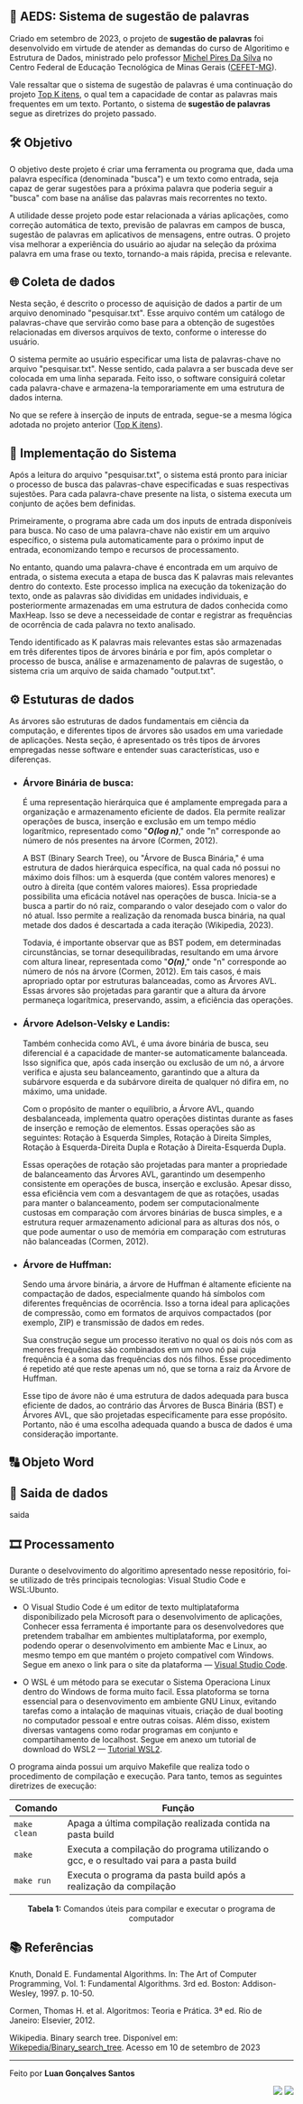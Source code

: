  <section>   
    <h1>📢 AEDS: Sistema de sugestão de palavras</h1>   
    <p>
        Criado em setembro de 2023, o projeto de<strong> sugestão de palavras</strong> foi desenvolvido em virtude de atender as demandas do curso de Algoritimo e Estrutura de Dados, ministrado pelo professor <a href="https://www.linkedin.com/in/michelpiressilva/?originalSubdomain=br" target="_blank">Michel Pires Da Silva</a> no Centro Federal de Educação Tecnológica de Minas Gerais (<a href="https://www.divinopolis.cefetmg.br/" target="_blank">CEFET-MG</a>).
    </p>
    <p>
        Vale ressaltar que o sistema de sugestão de palavras é uma continuação do projeto <a href="https://github.com/LuanLuL/AEDS---Top_K_Itens" target="_blank">Top K itens</a>, o qual tem a capacidade de contar as palavras mais frequentes em um texto. Portanto, o sistema de<strong> sugestão de palavras</strong> segue as diretrizes do projeto passado.
    </p>
</section>
<section>
    <h2>🛠 Objetivo</h2>
    <p>
        O objetivo deste projeto é criar uma ferramenta ou programa que, dada uma palavra específica (denominada "busca") e um texto como entrada, seja capaz de gerar sugestões para a próxima palavra que poderia seguir a "busca" com base na análise das palavras mais recorrentes no texto.
    </p>
    <p>
        A utilidade desse projeto pode estar relacionada a várias aplicações, como correção automática de texto, previsão de palavras em campos de busca, sugestão de palavras em aplicativos de mensagens, entre outras. O projeto visa melhorar a experiência do usuário ao ajudar na seleção da próxima palavra em uma frase ou texto, tornando-a mais rápida, precisa e relevante.
    </p>
</section>
<section>
    <h2>🌐 Coleta de dados</h2>
    <p>
        Nesta seção, é descrito o processo de aquisição de dados a partir de um arquivo denominado "pesquisar.txt". Esse arquivo contém um catálogo de palavras-chave que servirão como base para a obtenção de sugestões relacionadas em diversos arquivos de texto, conforme o interesse do usuário.
    </p>
    <p>
        O sistema permite ao usuário especificar uma lista de palavras-chave no arquivo "pesquisar.txt". Nesse sentido, cada palavra a ser buscada deve ser colocada em uma linha separada. Feito isso, o software consiguirá coletar cada palavra-chave e armazena-la temporariamente em uma estrutura de dados interna.
    </p>
    <p>
        No que se refere à inserção de inputs de entrada, segue-se a mesma lógica adotada no projeto anterior (<a href="https://github.com/LuanLuL/AEDS---Top_K_Itens" target="_blank">Top K itens</a>).
    </p>
</section>
<section>
    <h2>🚧 Implementação do Sistema</h2>
    <p>
        Após a leitura do arquivo "pesquisar.txt", o sistema está pronto para iniciar o processo de busca das palavras-chave especificadas e suas respectivas sujestões. Para cada palavra-chave presente na lista, o sistema executa um conjunto de ações bem definidas.
    </p>
    <p>
        Primeiramente, o programa abre cada um dos inputs de entrada disponíveis para busca. No caso de uma palavra-chave não existir em um arquivo específico, o sistema pula automaticamente para o próximo input de entrada, economizando tempo e recursos de processamento. 
    </p>
    <p>
        No entanto, quando uma palavra-chave é encontrada em um arquivo de entrada, o sistema executa a etapa de busca das K palavras mais relevantes dentro do contexto. Este processo implica na execução da tokenização do texto, onde as palavras são divididas em unidades individuais, e posteriormente armazenadas em uma estrutura de dados conhecida como MaxHeap. Isso se deve a necesseidade de contar e registrar as frequências de ocorrência de cada palavra no texto analisado.
    </p>
    <p>
         Tendo identificado as K palavras mais relevantes estas são armazenadas em três diferentes tipos de árvores binária e por fim, após completar o processo de busca, análise e armazenamento de palavras de sugestão, o sistema cria um arquivo de saida chamado "output.txt".
    </p>
</section>
<section>
    <h2>⚙ Estuturas de dados</h2>
    <p>
        As árvores são estruturas de dados fundamentais em ciência da computação, e diferentes tipos de árvores são usados em uma variedade de aplicações. Nesta seção, é apresentado os três tipos  de árvores empregadas nesse software e entender suas características, uso e diferenças.
    </p>
    <ul>
        <li>
            <p>
                <h3>Árvore Binária de busca: </h3> É uma representação hierárquica que é amplamente empregada para a organização e armazenamento eficiente de dados. Ela permite realizar operações de busca, inserção e exclusão em um tempo médio logarítmico, representado como "<i><strong>O(log n)</i></strong>," onde "n" corresponde ao número de nós presentes na árvore (Cormen, 2012).
            </p>
            <p>
                A BST (Binary Search Tree), ou "Árvore de Busca Binária," é uma estrutura de dados hierárquica específica, na qual cada nó possui no máximo dois filhos: um à esquerda (que contém valores menores) e outro à direita (que contém valores maiores). Essa propriedade possibilita uma eficácia notável nas operações de busca. Inicia-se a busca a partir do nó raiz, comparando o valor desejado com o valor do nó atual. Isso permite a realização da renomada busca binária, na qual metade dos dados é descartada a cada iteração (Wikipedia, 2023).
            </p>
            <p>
                Todavia, é importante observar que as BST podem, em determinadas circunstâncias, se tornar desequilibradas, resultando em uma árvore com altura linear, representada como "<i><strong>O(n)</i></strong>," onde "n" corresponde ao número de nós na árvore (Cormen, 2012). Em tais casos, é mais apropriado optar por estruturas balanceadas, como as Árvores AVL. Essas árvores são projetadas para garantir que a altura da árvore permaneça logarítmica, preservando, assim, a eficiência das operações.
            </p>
        </li>
        <li>
            <p>
                <h3>Árvore Adelson-Velsky e Landis: </h3> Também conhecida como AVL, é uma ávore binária de busca, seu diferencial é a capacidade de manter-se automaticamente balanceada. Isso significa que, após cada inserção ou exclusão de um nó, a árvore verifica e ajusta seu balanceamento, garantindo que a altura da subárvore esquerda e da subárvore direita de qualquer nó difira em, no máximo, uma unidade.
            </p>
            <p>
                Com o propósito de manter o equilíbrio, a Árvore AVL, quando desbalanceada, implementa quatro operações distintas durante as fases de inserção e remoção de elementos. Essas operações são as seguintes: Rotação à Esquerda Simples, Rotação à Direita Simples, Rotação à Esquerda-Direita Dupla e Rotação à Direita-Esquerda Dupla.
            </p>
            <p>
                Essas operações de rotação são projetadas para manter a propriedade de balanceamento das Árvores AVL, garantindo um desempenho consistente em operações de busca, inserção e exclusão. Apesar disso, essa eficiência vem com a desvantagem de que as rotações, usadas para manter o balanceamento, podem ser computacionalmente custosas em comparação com árvores binárias de busca simples, e a estrutura requer armazenamento adicional para as alturas dos nós, o que pode aumentar o uso de memória em comparação com estruturas não balanceadas (Cormen, 2012).
            </p>
        </li>
        <li>
            <p>
                <h3>Árvore de Huffman: </h3> Sendo uma árvore binária, a árvore de Huffman é altamente eficiente na compactação de dados, especialmente quando há símbolos com diferentes frequências de ocorrência. Isso a torna ideal para aplicações de compressão, como em formatos de arquivos compactados (por exemplo, ZIP) e transmissão de dados em redes.
            </p>
            <p>
                Sua construção segue um processo iterativo no qual os dois nós com as menores frequências são combinados em um novo nó pai cuja frequência é a soma das frequências dos nós filhos. Esse procedimento é repetido até que reste apenas um nó, que se torna a raiz da Árvore de Huffman.
            </p>
            <p>
                Esse tipo de ávore não é uma estrutura de dados adequada para busca eficiente de dados, ao contrário das Árvores de Busca Binária (BST) e Árvores AVL, que são projetadas especificamente para esse propósito. Portanto, não é uma escolha adequada quando a busca de dados é uma consideração importante.
            </p>
        </li>
    </ul>
</section>
<section>
        <h2>🔠 Objeto Word</h2>
</section>
<section>
    <h2>📩 Saida de dados</h2>
    <p>
        saida
    </p>
</section>
<section>
    <h2>🎞 Processamento</h2>
    <p>
        Durante o deselvovimento do algoritimo apresentado nesse repositório, foi-se utilizado de três principais tecnologias: Visual Studio Code e WSL:Ubunto.
    </p>
    <ul>
        <li>    
            <p>
                O Visual Studio Code é um editor de texto multiplataforma disponibilizado pela Microsoft para o desenvolvimento de aplicações, Conhecer essa ferramenta é importante para os desenvolvedores que pretendem trabalhar em ambientes multiplataforma, por exemplo,  podendo operar o desenvolvimento em ambiente Mac e Linux, ao mesmo tempo em que mantém o projeto compatível com Windows. Segue em anexo o link para o site da plataforma — <a href="https://code.visualstudio.com/" target="_blank">Visual Studio Code</a>.
            </p>
        </li>
        <li>
            <p>
                O WSL é um método para se executar o Sistema Operaciona Linux dentro do Windows de forma muito facil. Essa platoforma se torna essencial para o desenvovimento em ambiente GNU Linux, evitando tarefas como a intalação de maquinas vituais, criação de dual booting no computador pessoal e entre outras coisas. Além disso, existem diversas vantagens como rodar programas em conjunto e compartihamento de localhost. Segue em anexo um  tutorial de download do WSL2 — <a href="https://youtu.be/hd6lxt5iVsg" target="_blank">Tutorial WSL2</a>.
            </p>
        </li>
    </ul>
    <p>
        O programa ainda possui um arquivo Makefile que realiza todo o procedimento de compilação e execução. Para tanto, temos as seguintes diretrizes de execução:
    </p>
    <div align="center">
        <table>
            <thead>
                <tr>
                    <th>Comando</th>
                    <th>Função</th>
                </tr>
            </thead>
            <tbody>
                <tr>
                    <td><code>make clean</code></td>
                    <td>Apaga a última compilação realizada contida na pasta build</td>
                </tr>
                <tr>
                    <td><code>make</code></td>
                    <td>Executa a compilação do programa utilizando o gcc, e o resultado vai para a pasta build</td>
                </tr>
                <tr>
                    <td><code>make run</code></td>
                    <td>Executa o programa da pasta build após a realização da compilação</td>
                </tr>
            </tbody>
        </table>
        <p align="center">
            <b>Tabela 1:</b> Comandos úteis para compilar e executar o programa de computador
        </p>
    </div>
</section>
<section>
    <h2>📚 Referências</h2>
    <p>
        Knuth, Donald E. Fundamental Algorithms. In: The Art of Computer Programming, Vol. 1: Fundamental Algorithms. 3rd ed. Boston: Addison-Wesley, 1997. p. 10-50.
    </p>
    <p>
        Cormen, Thomas H. et al. Algoritmos: Teoria e Prática. 3ª ed. Rio de Janeiro: Elsevier, 2012.
    </p>
    <p>
        Wikipedia. Binary search tree. Disponível em: <a href="https://en.wikipedia.org/wiki/Binary_search_tree">Wikepedia/Binary_search_tree</a>. Acesso em 10 de setembro de 2023
    </p>
</section>
<section>
    <hr size="0.5">
    <div>
          <p>
           Feito por <strong>Luan Gonçalves Santos</strong>     
         </p>
         <p align="right">
          <a href="https://www.linkedin.com/in/luan-santos-9bb01920b/" taget="_blank"><img src="https://img.shields.io/badge/LinkedIn-0077B5?style=for-the-badge&logo=linkedin&logoColor=white"></a>
        <a href="https://www.instagram.com/luann_gsantos/" taget="_blank"><img src="https://img.shields.io/badge/Instagram-E4405F?style=for-the-badge&logo=instagram&logoColor=white"></a>
        <p>
    </div>
</section>